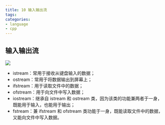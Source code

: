 ```yaml
---
title: 10 输入输出流
tags:
categories:
- language
- cpp
---
```


## 输入输出流

![](1.jpg)
 * istream：常用于接收从键盘输入的数据；
 * ostream：常用于将数据输出到屏幕上；
 * ifstream：用于读取文件中的数据；
 * ofstream：用于向文件中写入数据；
 * iostream：继承自 istream 和 ostream 类，因为该类的功能兼两者于一身，既能用于输入，也能用于输出；
 * fstream：兼 ifstream 和 ofstream 类功能于一身，既能读取文件中的数据，又能向文件中写入数据。







